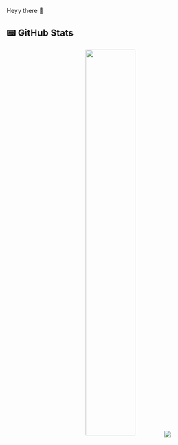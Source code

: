 Heyy there 👋

## 📟 GitHub Stats  
<p align="center">
	<img width="48%" src="https://github-readme-stats.vercel.app/api?username=ethan0905&show_icons=true&theme=dark" />
	<a href="https://github.com/anuraghazra/github-readme-stats">
  		<img align="center" src="https://github-readme-stats.vercel.app/api/top-langs/?username=ethan0905&layout=compact" />
	</a>
</p>


